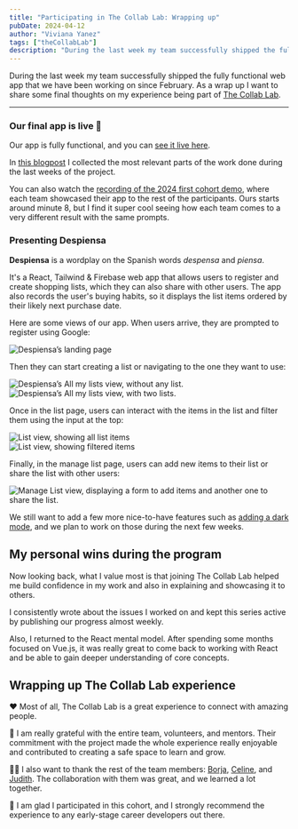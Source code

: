 ```yaml
---
title: "Participating in The Collab Lab: Wrapping up"
pubDate: 2024-04-12
author: "Viviana Yanez"
tags: ["theCollabLab"]
description: "During the last week my team successfully shipped the fully functional web app, and as a wrap up I want to share some final thoughts on this amazing experience."
---
```


During the last week my team successfully shipped the fully functional web app that we have been working on since February.
As a wrap up I want to share some final thoughts on my experience being part of [The Collab Lab](https://the-collab-lab.codes/).

---

### Our final app is live 🚀

Our app is fully functional, and you can [see it live here](https://tcl-71-smart-shopping-list.web.app/).

In [this blogpost](https://dev.to/vivitt/participating-in-the-collab-lab-week-8-9-2aci) I collected the most relevant parts of the work done during the last weeks of the project.

You can also watch the [recording of the 2024 first cohort demo](https://cdn.zappy.app/c4fb07e5fb336cbd34543e7220db3755.mp4), where each team showcased their app to the rest of the participants. Ours starts around minute 8, but I find it super cool seeing how each team comes to a very different result with the same prompts.

### Presenting Despiensa

**Despiensa** is a wordplay on the Spanish words _despensa_ and _piensa_.

It's a React, Tailwind & Firebase web app that allows users to register and create shopping lists, which they can also share with other users. The app also records the user's buying habits, so it displays the list items ordered by their likely next purchase date.

Here are some views of our app. When users arrive, they are prompted to register using Google:

<div class="blog__illustration">
    <img src='https://dev-to-uploads.s3.amazonaws.com/uploads/articles/nt05c5tz0mmdhycaw4pt.png' alt="Despiensa’s landing page"/>
</div>

Then they can start creating a list or navigating to the one they want to use:

<div class="blog__illustration">
    <img src='https://dev-to-uploads.s3.amazonaws.com/uploads/articles/z5n4yx25551u2o8w0kc2.png' alt="Despiensa’s All my lists view, without any list."/>
</div>

<div class="blog__illustration">
    <img src='https://dev-to-uploads.s3.amazonaws.com/uploads/articles/5e5fdut9axayiliu4f1o.png' alt="Despiensa’s All my lists view, with two lists."/>
</div>

Once in the list page, users can interact with the items in the list and filter them using the input at the top:

<div class="blog__illustration">
    <img src='https://dev-to-uploads.s3.amazonaws.com/uploads/articles/9r275icw60re25tih493.png' alt="List view, showing all list items"/>
</div>

<div class="blog__illustration">
    <img src='https://dev-to-uploads.s3.amazonaws.com/uploads/articles/hqfdokamm8acpl4cvtp5.png' alt="List view, showing filtered items"/>
</div>

Finally, in the manage list page, users can add new items to their list or share the list with other users:

<div class="blog__illustration">
    <img src='https://dev-to-uploads.s3.amazonaws.com/uploads/articles/3da59kixpngrt5wj8i2x.png' alt="Manage List view, displaying a form to add items and another one to share the list."/>
</div>

We still want to add a few more nice-to-have features such as [adding a dark mode](https://github.com/the-collab-lab/tcl-71-smart-shopping-list/issues), and we plan to work on those during the next few weeks.

## My personal wins during the program

Now looking back, what I value most is that joining The Collab Lab helped me build confidence in my work and also in explaining and showcasing it to others.

I consistently wrote about the issues I worked on and kept this series active by publishing our progress almost weekly.

Also, I returned to the React mental model. After spending some months focused on Vue.js, it was really great to come back to working with React and be able to gain deeper understanding of core concepts.

## Wrapping up The Collab Lab experience

❤️ Most of all, The Collab Lab is a great experience to connect with amazing people.

💫 I am really grateful with the entire team, volunteers, and mentors. Their commitment with the project made the whole experience really enjoyable and contributed to creating a safe space to learn and grow.

🙌🏽 I also want to thank the rest of the team members: [Borja](https://github.com/borjaMarti), [Celine](https://github.com/the-collab-lab/tcl-71-smart-shopping-list), and [Judith](https://github.com/BikeMouse). The collaboration with them was great, and we learned a lot together.

🌱 I am glad I participated in this cohort, and I strongly recommend the experience to any early-stage career developers out there.
